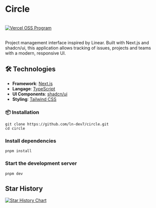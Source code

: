 # Circle

<br />
<a href="https://vercel.com/oss">
  <img alt="Vercel OSS Program" src="https://vercel.com/oss/program-badge.svg" />
</a>

<br />
<br />

Project management interface inspired by Linear. Built with Next.js and shadcn/ui, this application allows tracking of issues, projects and teams with a modern, responsive UI.

## 🛠️ Technologies

- **Framework**: [Next.js](https://nextjs.org/)
- **Langage**: [TypeScript](https://www.typescriptlang.org/)
- **UI Components**: [shadcn/ui](https://ui.shadcn.com/)
- **Styling**: [Tailwind CSS](https://tailwindcss.com/)

### 📦 Installation

```shell
git clone https://github.com/ln-dev7/circle.git
cd circle
```

### Install dependencies

```shell
pnpm install
```

### Start the development server

```shell
pnpm dev
```

## Star History

<a href="https://www.star-history.com/#ln-dev7/circle&Date">
 <picture>
   <source media="(prefers-color-scheme: dark)" srcset="https://api.star-history.com/svg?repos=ln-dev7/circle&type=Date&theme=dark" />
   <source media="(prefers-color-scheme: light)" srcset="https://api.star-history.com/svg?repos=ln-dev7/circle&type=Date" />
   <img alt="Star History Chart" src="https://api.star-history.com/svg?repos=ln-dev7/circle&type=Date" />
 </picture>
</a>
